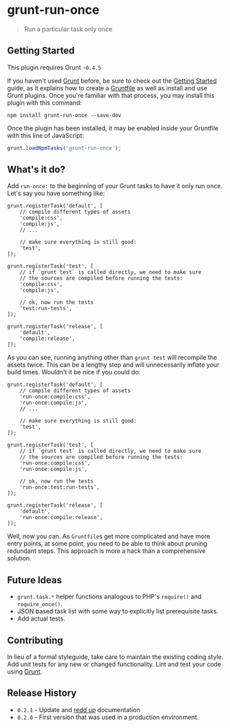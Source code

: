# grunt-run-once

> Run a particular task only once

## Getting Started
This plugin requires Grunt `~0.4.5`

If you haven't used [Grunt](http://gruntjs.com/) before, be sure to check out the
[Getting Started](http://gruntjs.com/getting-started) guide, as it explains how to
create a [Gruntfile](http://gruntjs.com/sample-gruntfile) as well as install and use
Grunt plugins. Once you're familiar with that process, you may install this plugin
with this command:

```shell
npm install grunt-run-once --save-dev
```

Once the plugin has been installed, it may be enabled inside your Gruntfile with
this line of JavaScript:

```js
grunt.loadNpmTasks('grunt-run-once');
```

## What's it do?

Add `run-once:` to the beginning of your Grunt tasks to have it only
run once. Let's say you have something like:

	grunt.registerTask('default', [
		// compile different types of assets
		'compile:css',
		'compile:js',
		// ...

		// make sure everything is still good:
		'test',
	]);

	grunt.registerTask('test', [
		// if `grunt test` is called directly, we need to make sure
		// the sources are compiled before running the tests:
		'compile:css',
		'compile:js',

		// ok, now run the tests
		'test:run-tests',
	]);

	grunt.registerTask('release', [
		'default',
		'compile:release',
	]);

As you can see, running anything other than `grunt test` will recompile the
assets twice. This can be a lengthy step and will unnecessarily inflate your
build times. Wouldn't it be nice if you could do:

	grunt.registerTask('default', [
		// compile different types of assets
		'run-once:compile:css',
		'run-once:compile:js',
		// ...

		// make sure everything is still good:
		'test',
	]);

	grunt.registerTask('test', [
		// if `grunt test` is called directly, we need to make sure
		// the sources are compiled before running the tests:
		'run-once:compile:css',
		'run-once:compile:js',

		// ok, now run the tests
		'run-once:test:run-tests',
	]);

	grunt.registerTask('release', [
		'default',
		'run-once:compile:release',
	]);

Well, now you can. As `Gruntfile`s get more complicated and have more entry
points, at some point, you need to be able to think about pruning redundant
steps. This approach is more a hack than a comprehensive solution.

## Future Ideas

* `grunt.task.*` helper functions analogous to PHP's `require()`
	and `require_once()`.
* JSON based task list with some way to explicitly list prerequisite tasks.
* Add actual tests.

## Contributing

In lieu of a formal styleguide, take care to maintain the existing coding style.
Add unit tests for any new or changed functionality. Lint and test your code
using [Grunt](http://gruntjs.com/).

## Release History

* `0.2.1` - Update and [redd up](http://www.thefreedictionary.com/redd+up) documentation
* `0.2.0` - First version that was used in a production environment.
